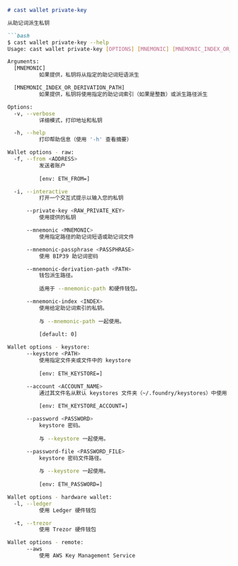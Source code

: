 ```markdown
# cast wallet private-key

从助记词派生私钥

```bash
$ cast wallet private-key --help
Usage: cast wallet private-key [OPTIONS] [MNEMONIC] [MNEMONIC_INDEX_OR_DERIVATION_PATH]

Arguments:
  [MNEMONIC]
          如果提供，私钥将从指定的助记词短语派生

  [MNEMONIC_INDEX_OR_DERIVATION_PATH]
          如果提供，私钥将使用指定的助记词索引（如果是整数）或派生路径派生

Options:
  -v, --verbose
          详细模式，打印地址和私钥

  -h, --help
          打印帮助信息（使用 '-h' 查看摘要）

Wallet options - raw:
  -f, --from <ADDRESS>
          发送者账户
          
          [env: ETH_FROM=]

  -i, --interactive
          打开一个交互式提示以输入您的私钥

      --private-key <RAW_PRIVATE_KEY>
          使用提供的私钥

      --mnemonic <MNEMONIC>
          使用指定路径的助记词短语或助记词文件

      --mnemonic-passphrase <PASSPHRASE>
          使用 BIP39 助记词密码

      --mnemonic-derivation-path <PATH>
          钱包派生路径。
          
          适用于 --mnemonic-path 和硬件钱包。

      --mnemonic-index <INDEX>
          使用给定助记词索引的私钥。
          
          与 --mnemonic-path 一起使用。
          
          [default: 0]

Wallet options - keystore:
      --keystore <PATH>
          使用指定文件夹或文件中的 keystore
          
          [env: ETH_KEYSTORE=]

      --account <ACCOUNT_NAME>
          通过其文件名从默认 keystores 文件夹（~/.foundry/keystores）中使用 keystore
          
          [env: ETH_KEYSTORE_ACCOUNT=]

      --password <PASSWORD>
          keystore 密码。
          
          与 --keystore 一起使用。

      --password-file <PASSWORD_FILE>
          keystore 密码文件路径。
          
          与 --keystore 一起使用。
          
          [env: ETH_PASSWORD=]

Wallet options - hardware wallet:
  -l, --ledger
          使用 Ledger 硬件钱包

  -t, --trezor
          使用 Trezor 硬件钱包

Wallet options - remote:
      --aws
          使用 AWS Key Management Service
```
```